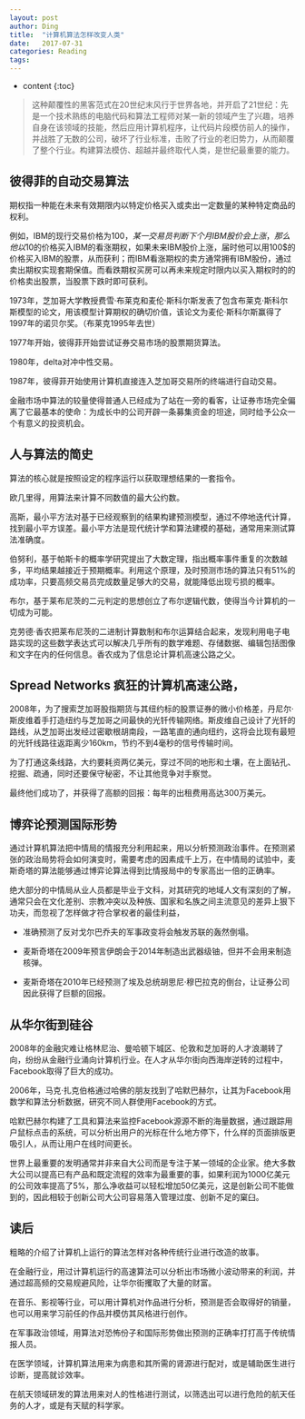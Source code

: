 ```yaml
---
layout: post
author: Ding
title:  "计算机算法怎样改变人类"
date:   2017-07-31 
categories: Reading
tags: 
---
```


* content
{:toc}

> 这种颠覆性的黑客范式在20世纪末风行于世界各地，并开启了21世纪：先是一个技术熟练的电脑代码和算法工程师对某一新的领域产生了兴趣，培养自身在该领域的技能，然后应用计算机程序，让代码片段模仿前人的操作，并战胜了无数的公司，破坏了行业标准，击败了行业的老旧势力，从而颠覆了整个行业。构建算法模仿、超越并最终取代人类，是世纪最重要的能力。



##  彼得菲的自动交易算法

期权指一种能在未来有效期限内以特定价格买入或卖出一定数量的某种特定商品的权利。

例如，IBM的现行交易价格为100$，某一交易员判断下个月IBM股价会上涨，那么他以10$的价格买入IBM的看涨期权，如果未来IBM股价上涨，届时他可以用100$的价格买入IBM的股票，从而获利；而IBM看涨期权的卖方通常拥有IBM股份，通过卖出期权实现套期保值。而看跌期权买房可以再未来规定时限内以买入期权时的的价格卖出股票，当股票下跌时即可获利。

1973年，芝加哥大学教授费雪·布莱克和麦伦·斯科尔斯发表了包含布莱克·斯科尔斯模型的论文，用该模型计算期权的确切价值，该论文为麦伦·斯科尔斯赢得了1997年的诺贝尔奖。（布莱克1995年去世）

1977年开始，彼得菲开始尝试证券交易市场的股票期货算法。

1980年，delta对冲中性交易。

1987年，彼得菲开始使用计算机直接连入芝加哥交易所的终端进行自动交易。

金融市场中算法的较量使得普通人已经成为了站在一旁的看客，让证券市场完全偏离了它最基本的使命：为成长中的公司开辟一条募集资金的坦途，同时给予公众一个有意义的投资机会。


## 人与算法的简史

算法的核心就是按照设定的程序运行以获取理想结果的一套指令。

欧几里得，用算法来计算不同数值的最大公约数。

高斯，最小平方法对基于已经观察到的结果构建预测模型，通过不停地迭代计算，找到最小平方误差。最小平方法是现代统计学和算法建模的基础，通常用来测试算法准确度。

伯努利，基于帕斯卡的概率学研究提出了大数定理，指出概率事件重复的次数越多，平均结果越接近于预期概率。利用这个原理，及时预测市场的算法只有51%的成功率，只要高频交易员完成数量足够大的交易，就能降低出现亏损的概率。

布尔，基于莱布尼茨的二元判定的思想创立了布尔逻辑代数，使得当今计算机的一切成为可能。

克劳德·香农把莱布尼茨的二进制计算数制和布尔运算结合起来，发现利用电子电路实现的这些数学表达式可以解决几乎所有的数学难题、存储数据、编辑包括图像和文字在内的任何信息。香农成为了信息论计算机高速公路之父。

## Spread Networks 疯狂的计算机高速公路，

2008年，为了搜索芝加哥股指期货与其纽约标的股票证券的微小价格差，丹尼尔·斯皮维着手打造纽约与芝加哥之间最快的光钎传输网络。斯皮维自己设计了光钎的路线，从芝加哥出发经过密歇根胡南段，一路笔直的通向纽约，这将会比现有最短的光钎线路往返距离少160km，节约不到4毫秒的信号传输时间。

为了打通这条线路，大约要耗资两亿美元，穿过不同的地形和土壤，在上面钻孔、挖掘、疏通，同时还要保守秘密，不让其他竞争对手察觉。

最终他们成功了，并获得了高额的回报：每年的出租费用高达300万美元。

## 博弈论预测国际形势

通过计算机算法把中情局的情报充分利用起来，用以分析预测政治事件。在预测紧张的政治局势将会如何演变时，需要考虑的因素成千上万，在中情局的试验中，麦斯奇塔的算法能够通过博弈论算法得到比情报局中的专家高出一倍的正确率。

绝大部分的中情局从业人员都是毕业于文科，对其研究的地域人文有深刻的了解，通常只会在文化差别、宗教冲突以及种族、国家和名族之间主流意见的差异上狠下功夫，而忽视了怎样做才符合掌权者的最佳利益，

- 准确预测了反对戈尔巴乔夫的军事政变将会触发苏联的轰然倒塌。

- 麦斯奇塔在2009年预言伊朗会于2014年制造出武器级铀，但并不会用来制造核弹。

- 麦斯奇塔在2010年已经预测了埃及总统胡思尼·穆巴拉克的倒台，让证券公司因此获得了巨额的回报。

## 从华尔街到硅谷

2008年的金融灾难让格林尼治、曼哈顿下城区、伦敦和芝加哥的人才浪潮转了向，纷纷从金融行业涌向计算机行业。在人才从华尔街向西海岸逆转的过程中，Facebook取得了巨大的成功。

2006年，马克·扎克伯格通过哈佛的朋友找到了哈默巴赫尔，让其为Facebook用数学和算法分析数据，研究不同人群使用Facebook的方式。

哈默巴赫尔构建了工具和算法来监控Facebook源源不断的海量数据，通过跟踪用户鼠标点击的系统，可以分析出用户的光标在什么地方停下，什么样的页面排版更吸引人，从而让用户在线时间更长。

世界上最重要的发明通常并非来自大公司而是专注于某一领域的企业家。绝大多数大公司以提高已有产品和既定流程的效率为最重要的事，如果利润为1000亿美元的公司效率提高了5%，那么净收益可以轻松增加50亿美元，这是创新公司不能做到的，因此相较于创新公司大公司容易落入管理过度、创新不足的窠臼。

## 读后

粗略的介绍了计算机上运行的算法怎样对各种传统行业进行改造的故事。

在金融行业，用过计算机运行的高速算法可以分析出市场微小波动带来的利润，并通过超高频的交易规避风险，让华尔街攫取了大量的财富。

在音乐、影视等行业，可以用计算机对作品进行分析，预测是否会取得好的销量，也可以用来学习前任的作品并模仿其风格进行创作。

在军事政治领域，用算法对恐怖份子和国际形势做出预测的正确率打打高于传统情报人员。

在医学领域，计算机算法用来为病患和其所需的肾源进行配对，或是辅助医生进行诊断，提高就诊效率。

在航天领域研发的算法用来对人的性格进行测试，以筛选出可以进行危险的航天任务的人才，或是有天赋的科学家。

